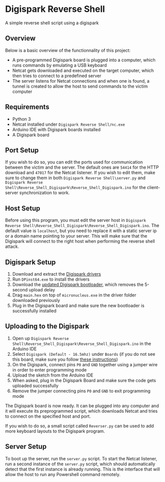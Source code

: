 Digispark Reverse Shell
=======================

A simple reverse shell script using a digispark

Overview
--------

Below is a basic overview of the functionnality of this project:

* A pre-programmed Digispark board is plugged into a computer, which runs commands by emulating a USB keyboard
* Netcat gets downloaded and executed on the target computer, which then tries to connect to a predefined server
* The server listens for Netcat connections and when one is found, a tunnel is created to allow the host to send commands to the victim computer

Requirements
------------

* Python 3
* Netcat installed under `Digispark Reverse Shell/nc.exe`
* Arduino IDE with Digispark boards installed
* A Digispark board

Port Setup
----------

If you wish to do so, you can edit the ports used for communication between the victim and the server. The default ones are `54414` for the HTTP download and `47017` for the Netcat listener. If you wish to edit them, make sure to change them in both `Digispark Reverse Shell\server.py` and `Digispark Reverse Shell\Reverse_Shell_Digispark\Reverse_Shell_Digispark.ino` for the client-server synchronization to work.

Host Setup
----------

Before using this program, you must edit the server host in `Digispark Reverse Shell\Reverse_Shell_Digispark\Reverse_Shell_Digispark.ino`. The default value is `localhost`, but you need to replace it with a static server ip or a domain name pointing to your server. This will make sure that the Digispark will connect to the right host when performing the reverse shell attack.

Digispark Setup
---------------

1. Download and extract the [Digispark drivers](https://github.com/digistump/DigistumpArduino/releases)
2. Run `DPinst64.exe` to install the drivers
3. Download the [updated Digispark bootloader](https://drive.google.com/file/d/1z55WoeLUVXS764OyOiC_GKl_kp9dt2BI/view), which removes the 5-second upload delay
4. Drag `main.hex` on top of `micronucleus.exe` in the driver folder downloaded previously
5. Plug in the Digispark board and make sure the new bootloader is successfully installed

Uploading to the Digispark
--------------------------

1. Open up `Digispark Reverse Shell\Reverse_Shell_Digispark\Reverse_Shell_Digispark.ino` in the Arduino IDE
2. Select `Digispark (Default - 16.5mhz)` under `Boards` (if you do not see this board, make sure you follow [these instructions](https://digistump.com/wiki/digispark/tutorials/connecting))
3. On the Digispark, connect pins `P0` and `GND` together using a jumper wire in order to enter programming mode
4. Upload the sketch from the Arduino IDE
5. When asked, plug in the Digispark Board and make sure the code gets uploaded successfully
6. Remove the jumper connecting pins `P0` and `GND` to exit programming mode

The Digispark board is now ready. It can be plugged into any computer and it will execute its preprogrammed script, which downloads Netcat and tries to connect on the specified host and port.

If you wish to do so, a small script called `Reverser.py` can be used to add more keyboard layouts to the Digispark program.

Server Setup
------------

To boot up the server, run the `server.py` script. To start the Netcat listener, run a second instance of the `server.py` script, which should automatically detect that the first instance is already running. This is the interface that will allow the host to run any Powershell command remotely.
